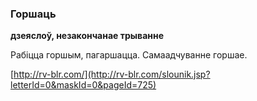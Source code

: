### Горшаць
**дзеяслоў, незакончанае трыванне**

Рабіцца горшым, пагаршацца. Самаадчуванне горшае.

<a rel="author">[http://rv-blr.com/](http://rv-blr.com/slounik.jsp?letterId=0&maskId=0&pageId=725)</a>
